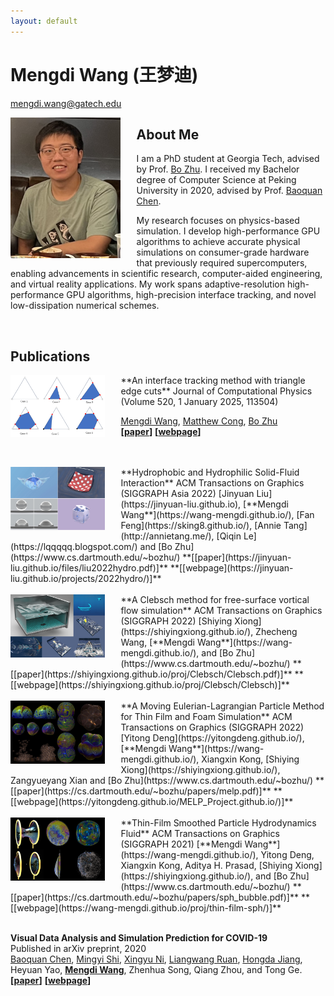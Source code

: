 ```yaml
---
layout: default
---
```


# Mengdi Wang (王梦迪) 
[mengdi.wang@gatech.edu](mengdi.wang@gatech.edu)

<img src="images/mengdi.jpg" align="left" width="35%" style="margin: 0% 5% 2.5% 0%">


## About Me
I am a PhD student at Georgia Tech, advised by Prof. [Bo Zhu](https://faculty.cc.gatech.edu/~bozhu/). I received my Bachelor degree of Computer Science at Peking University in 2020, advised by Prof. [Baoquan Chen](https://cfcs.pku.edu.cn/baoquan/).

My research focuses on physics-based simulation. I develop high-performance GPU algorithms to achieve accurate physical simulations on consumer-grade hardware that previously required supercomputers, enabling advancements in scientific research, computer-aided engineering, and virtual reality applications. My work spans adaptive-resolution high-performance GPU algorithms, high-precision interface tracking, and novel low-dissipation numerical schemes.


<br />

## Publications

<img src="proj/triangle-edge-cuts/resources/cases-nofix.png" align="left" width="30%" style="margin: 0% 5% 2.5% 0%">
**An interface tracking method with triangle edge cuts**  
Journal of Computational Physics (Volume 520, 1 January 2025, 113504) 

[Mengdi Wang](https://wang-mengdi.github.io/), [Matthew Cong](https://physbam.stanford.edu/~mdcong/), [Bo Zhu](https://faculty.cc.gatech.edu/~bozhu/)  
**[[paper](https://wang-mengdi.github.io/proj/triangle-edge-cuts/resources/preprint.pdf)]**  **[[webpage](https://wang-mengdi.github.io/proj/triangle-edge-cuts/)]**

<br />
<br />

<img src="proj/hydro/resources/feature.jpeg" align="left" width="30%" style="margin: 0% 5% 2.5% 0%">
**Hydrophobic and Hydrophilic Solid-Fluid Interaction**  
ACM Transactions on Graphics (SIGGRAPH Asia 2022)  
[Jinyuan Liu](https://jinyuan-liu.github.io), [**Mengdi Wang**](https://wang-mengdi.github.io/), [Fan Feng](https://sking8.github.io/), [Annie Tang](http://annietang.me/), [Qiqin Le](https://lqqqqq.blogspot.com/) and [Bo Zhu](https://www.cs.dartmouth.edu/~bozhu/)  
**[[paper](https://jinyuan-liu.github.io/files/liu2022hydro.pdf)]**  **[[webpage](https://jinyuan-liu.github.io/projects/2022hydro/)]**

<br />
<br />

<img src="proj/clebsch/resources/clebsch.png" align="left" width="30%" style="margin: 0% 5% 2.5% 0%">
**A Clebsch method for free-surface vortical flow simulation**  
ACM Transactions on Graphics (SIGGRAPH 2022)  
[Shiying Xiong](https://shiyingxiong.github.io/), Zhecheng Wang, [**Mengdi Wang**](https://wang-mengdi.github.io/), and [Bo Zhu](https://www.cs.dartmouth.edu/~bozhu/)  
**[[paper](https://shiyingxiong.github.io/proj/Clebsch/Clebsch.pdf)]**  **[[webpage](https://shiyingxiong.github.io/proj/Clebsch/Clebsch)]**

<br />
<br />

<img src="proj/melp-bubble/resources/MELP.png" align="left" width="30%" style="margin: 0% 5% 2.5% 0%">
**A Moving Eulerian-Lagrangian Particle Method for Thin Film and Foam Simulation**  
ACM Transactions on Graphics (SIGGRAPH 2022)  
[Yitong Deng](https://yitongdeng.github.io/), [**Mengdi Wang**](https://wang-mengdi.github.io/), Xiangxin Kong, [Shiying Xiong](https://shiyingxiong.github.io/), Zangyueyang Xian and [Bo Zhu](https://www.cs.dartmouth.edu/~bozhu/)  
**[[paper](https://cs.dartmouth.edu/~bozhu/papers/melp.pdf)]**  **[[webpage](https://yitongdeng.github.io/MELP_Project.github.io/)]**

<br />
<br />

<img src="proj/thin-film-sph/resources/represent3000.jpg" align="left" width="30%" style="margin: 0% 5% 2.5% 0%">
**Thin-Film Smoothed Particle Hydrodynamics Fluid**  
ACM Transactions on Graphics (SIGGRAPH 2021)  
[**Mengdi Wang**](https://wang-mengdi.github.io/), Yitong Deng, Xiangxin Kong, Aditya H. Prasad, [Shiying Xiong](https://shiyingxiong.github.io/),  and [Bo Zhu](https://www.cs.dartmouth.edu/~bozhu/)  
**[[paper](https://cs.dartmouth.edu/~bozhu/papers/sph_bubble.pdf)]**  **[[webpage](https://wang-mengdi.github.io/proj/thin-film-sph/)]**

<br />
<br />

**Visual Data Analysis and Simulation Prediction for COVID-19**  
Published in arXiv preprint, 2020  
[Baoquan Chen](https://cfcs.pku.edu.cn/baoquan/), [Mingyi Shi](https://rubbly.cn/), [Xingyu Ni](https://starryuniv.cn), [Liangwang Ruan](https://lwruan.com/), [Hongda Jiang](https://jianghd1996.github.io/), Heyuan Yao, [**Mengdi Wang**](https://wang-mengdi.github.io/), Zhenhua Song, Qiang Zhou, and Tong Ge.  
**[[paper](https://arxiv.org/ftp/arxiv/papers/2002/2002.07096.pdf)]**  **[[webpage](https://arxiv.org/abs/2002.07096v3/)]**
